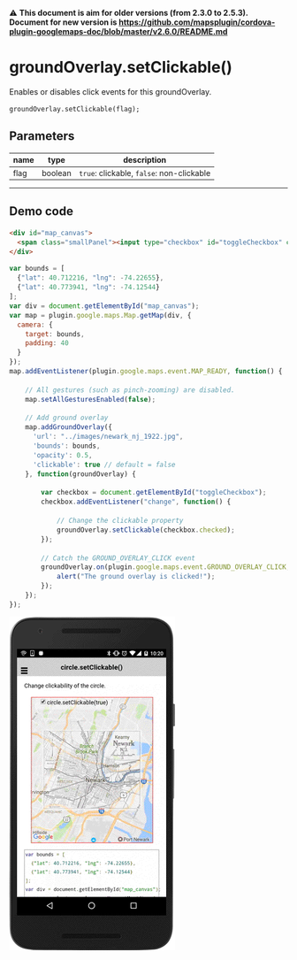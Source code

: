 :warning: **This document is aim for older versions (from 2.3.0 to 2.5.3).
Document for new version is https://github.com/mapsplugin/cordova-plugin-googlemaps-doc/blob/master/v2.6.0/README.md**

# groundOverlay.setClickable()

Enables or disables click events for this groundOverlay.

```
groundOverlay.setClickable(flag);
```


## Parameters

name           | type          | description
---------------|---------------|---------------------------------------
flag           | boolean       | `true`: clickable, `false`: non-clickable
-----------------------------------------------------------------------

## Demo code

```html
<div id="map_canvas">
  <span class="smallPanel"><input type="checkbox" id="toggleCheckbox" checked="checked">groundOverlay.setClickable(true)</span>
</div>
```

```js
var bounds = [
  {"lat": 40.712216, "lng": -74.22655},
  {"lat": 40.773941, "lng": -74.12544}
];
var div = document.getElementById("map_canvas");
var map = plugin.google.maps.Map.getMap(div, {
  camera: {
    target: bounds,
    padding: 40
  }
});
map.addEventListener(plugin.google.maps.event.MAP_READY, function() {

    // All gestures (such as pinch-zooming) are disabled.
    map.setAllGesturesEnabled(false);

    // Add ground overlay
    map.addGroundOverlay({
      'url': "../images/newark_nj_1922.jpg",
      'bounds': bounds,
      'opacity': 0.5,
      'clickable': true // default = false
    }, function(groundOverlay) {

        var checkbox = document.getElementById("toggleCheckbox");
        checkbox.addEventListener("change", function() {

            // Change the clickable property
            groundOverlay.setClickable(checkbox.checked);
        });

        // Catch the GROUND_OVERLAY_CLICK event
        groundOverlay.on(plugin.google.maps.event.GROUND_OVERLAY_CLICK, function(latLng) {
            alert("The ground overlay is clicked!");
        });
    });
});
```

![](image.gif)
